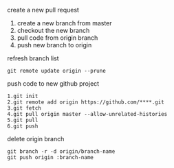 create a new pull request
1. create a new branch from master
2. checkout the new branch
3. pull code from origin branch
4. push new branch to origin

refresh branch list
```
git remote update origin --prune
```

push code to new github project
```
1.git init
2.git remote add origin https://github.com/****.git
3.git fetch
4.git pull origin master --allow-unrelated-histories
5.git pull
6.git push
```


delete origin branch
```
git branch -r -d origin/branch-name
git push origin :branch-name
```

